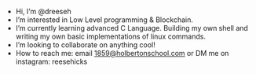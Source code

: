 - Hi, I’m @dreeseh
- I’m interested in Low Level programming & Blockchain.  
- I’m currently learning advanced C Language.  Building my own shell and writing my own basic implementations of linux commands.
- I’m looking to collaborate on anything cool!
- How to reach me: email 1859@holbertonschool.com or DM me on instagram: reesehicks

<!---
dreeseh/dreeseh is a ✨ special ✨ repository because its `README.md` (this file) appears on your GitHub profile.
You can click the Preview link to take a look at your changes.
--->
